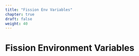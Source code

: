 ```yaml
---
title: "Fission Env Variables"
chapter: true
draft: false
weight: 40
---
```


# Fission Environment Variables